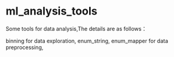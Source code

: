 # ml_analysis_tools
Some tools for data analysis,The details are as follows：

binning for data exploration,
enum_string, enum_mapper for data preprocessing,

